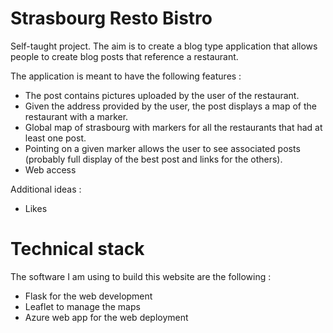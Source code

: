# Strasbourg Resto Bistro

Self-taught project. The aim is to create a blog type application that allows people to create blog posts that reference a restaurant.

The application is meant to have the following features :

* The post contains pictures uploaded by the user of the restaurant. 
* Given the address provided by the user, the post displays a map of the restaurant with a marker.
* Global map of strasbourg with markers for all the restaurants that had at least one post.
* Pointing on a given marker allows the user to see associated posts (probably full display of the best post and links for the others).  
* Web access

Additional ideas :

* Likes 

# Technical stack

The software I am using to build this website are the following :

* Flask for the web development
* Leaflet to manage the maps
* Azure web app for the web deployment

